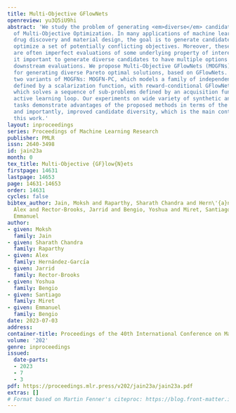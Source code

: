 ```yaml
---
title: Multi-Objective GFlowNets
openreview: yu3Q5iU9hi
abstract: 'We study the problem of generating <em>diverse</em> candidates in the context
  of Multi-Objective Optimization. In many applications of machine learning such as
  drug discovery and material design, the goal is to generate candidates which simultaneously
  optimize a set of potentially conflicting objectives. Moreover, these objectives
  are often imperfect evaluations of some underlying property of interest, making
  it important to generate diverse candidates to have multiple options for expensive
  downstream evaluations. We propose Multi-Objective GFlowNets (MOGFNs), a novel method
  for generating diverse Pareto optimal solutions, based on GFlowNets. We introduce
  two variants of MOGFNs: MOGFN-PC, which models a family of independent sub-problems
  defined by a scalarization function, with reward-conditional GFlowNets, and MOGFN-AL,
  which solves a sequence of sub-problems defined by an acquisition function in an
  active learning loop. Our experiments on wide variety of synthetic and benchmark
  tasks demonstrate advantages of the proposed methods in terms of the Pareto performance
  and importantly, improved candidate diversity, which is the main contribution of
  this work.'
layout: inproceedings
series: Proceedings of Machine Learning Research
publisher: PMLR
issn: 2640-3498
id: jain23a
month: 0
tex_title: Multi-Objective {GF}low{N}ets
firstpage: 14631
lastpage: 14653
page: 14631-14653
order: 14631
cycles: false
bibtex_author: Jain, Moksh and Raparthy, Sharath Chandra and Hern\'{a}ndez-Garc\'{\i}a,
  Alex and Rector-Brooks, Jarrid and Bengio, Yoshua and Miret, Santiago and Bengio,
  Emmanuel
author:
- given: Moksh
  family: Jain
- given: Sharath Chandra
  family: Raparthy
- given: Alex
  family: Hernández-Garcı́a
- given: Jarrid
  family: Rector-Brooks
- given: Yoshua
  family: Bengio
- given: Santiago
  family: Miret
- given: Emmanuel
  family: Bengio
date: 2023-07-03
address: 
container-title: Proceedings of the 40th International Conference on Machine Learning
volume: '202'
genre: inproceedings
issued:
  date-parts:
  - 2023
  - 7
  - 3
pdf: https://proceedings.mlr.press/v202/jain23a/jain23a.pdf
extras: []
# Format based on Martin Fenner's citeproc: https://blog.front-matter.io/posts/citeproc-yaml-for-bibliographies/
---
```

